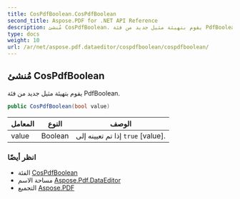 ```yaml
---
title: CosPdfBoolean.CosPdfBoolean
second_title: Aspose.PDF for .NET API Reference
description: مُنشئ CosPdfBoolean. يقوم بتهيئة مثيل جديد من فئة PdfBoolean
type: docs
weight: 10
url: /ar/net/aspose.pdf.dataeditor/cospdfboolean/cospdfboolean/
---
```

## مُنشئ CosPdfBoolean

يقوم بتهيئة مثيل جديد من فئة PdfBoolean.

```csharp
public CosPdfBoolean(bool value)
```

| المعامل | النوع | الوصف |
| --- | --- | --- |
| value | Boolean | إذا تم تعيينه إلى `true` [value]. |

### انظر أيضًا

* الفئة [CosPdfBoolean](../)
* مساحة الاسم [Aspose.Pdf.DataEditor](../../../aspose.pdf.dataeditor/)
* التجميع [Aspose.PDF](../../../)